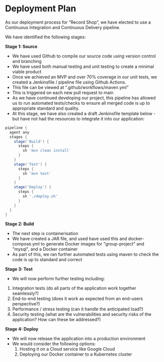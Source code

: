# Deployment Plan 

As our deployment process for “Record Shop”, we have elected to use a Continuous Integration and Continuous Delivery pipeline.

We have identified the following stages:

**Stage 1: Source**

- We have used Github to compile our source code using version control and branching 
- We have used both manual testing and unit testing to create a minimal viable product 
- Once we achieved an MVP and over 70% coverage in our unit tests, we created a Jenkinsfile / pipeline file using Github Actions. 
- This file can be viewed at ".github/workflows/maven.yml"
- This is triggered on each new pull request to main 
- As we have continued developing our project, this pipeline has allowed us to run automated tests/checks to ensure all merged code is up to appropriate standard and quality.
- At this stage, we have also created a draft Jenkinsfile template below - but have not had the resources to integrate it into our application: 

```groovy
pipeline {
  agent any
  stages {
    stage('Build') {
      steps {
        sh 'mvn clean install'
      }
    }
    stage('Test') {
      steps {
        sh 'mvn test'
      }
    }
    stage('Deploy') {
      steps {
        sh './deploy.sh'
      }
    }
  }
}
```

**Stage 2: Build**

- The next step is containerisation 
- We have created a JAR file, and used have used this and docker-compose.yml to generate Docker images for "group-project" and "mysql", and a Docker container
- As part of this, we ran further automated tests using maven to check the code is up to standard and correct

**Stage 3: Test**

- We will now perform further testing including: 
1. Integration tests (do all parts of the application work together seamlessly?)
2. End-to-end testing (does it work as expected from an end-users perspective?)
3. Performance / stress testing (can it handle the anticipated load?)
4. Security testing (what are the vulnerabilities and security risks of the application? How can these be addressed?)

**Stage 4: Deploy**

- We will now release the application into a production environment 
- We would consider the following options: 
  1. Hosting it on a Cloud service like Google Cloud 
  2. Deploying our Docker container to a Kubernetes cluster 